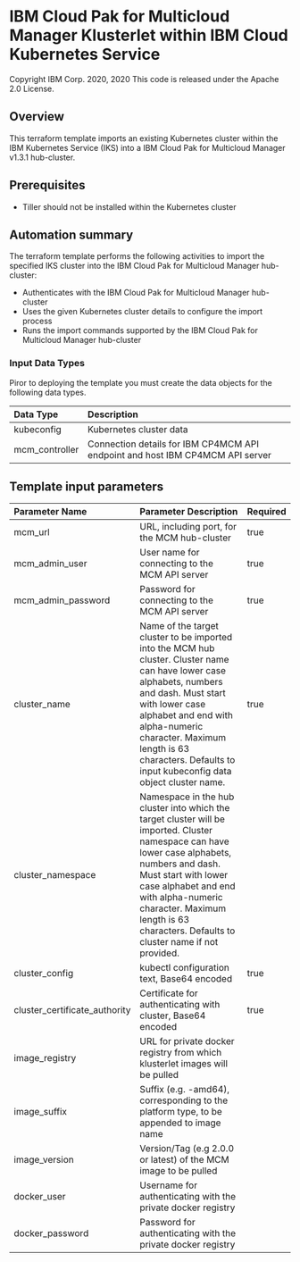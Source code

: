 # IBM Cloud Pak for Multicloud Manager Klusterlet within IBM Cloud Kubernetes Service
Copyright IBM Corp. 2020, 2020
This code is released under the Apache 2.0 License.

## Overview
This terraform template imports an existing Kubernetes cluster within the IBM Kubernetes Service (IKS) into a IBM Cloud Pak for Multicloud Manager v1.3.1 hub-cluster.

## Prerequisites
* Tiller should not be installed within the Kubernetes cluster


## Automation summary
The terraform template performs the following activities to import the specified IKS cluster into the IBM Cloud Pak for Multicloud Manager hub-cluster:
* Authenticates with the IBM Cloud Pak for Multicloud Manager hub-cluster
* Uses the given Kubernetes cluster details to configure the import process
* Runs the import commands supported by the IBM Cloud Pak for Multicloud Manager hub-cluster

### Input Data Types

Piror to deploying the template you must create the data objects for the following data types.

| Data Type | Description |
| :---      | :--- | 
| kubeconfig | Kubernetes cluster data |
| mcm_controller | Connection details for IBM CP4MCM API endpoint and host IBM CP4MCM API server |

## Template input parameters

| Parameter Name                  | Parameter Description | Required |
| :---                            | :--- | :--- |
| mcm\_url                        | URL, including port, for the MCM hub-cluster | true |
| mcm\_admin\_user                | User name for connecting to the MCM API server | true |
| mcm\_admin\_password            | Password for connecting to the MCM API server | true |
| cluster_name                    | Name of the target cluster to be imported into the MCM hub cluster. Cluster name can have lower case alphabets, numbers and dash. Must start with lower case alphabet and end with alpha-numeric character. Maximum length is 63 characters. Defaults to input kubeconfig data object cluster name. | true |
| cluster_namespace               | Namespace in the hub cluster into which the target cluster will be imported. Cluster namespace can have lower case alphabets, numbers and dash. Must start with lower case alphabet and end with alpha-numeric character. Maximum length is 63 characters. Defaults to cluster name if not provided. | |
| cluster_config                  | kubectl configuration text, Base64 encoded | true |
| cluster\_certificate\_authority | Certificate for authenticating with cluster, Base64 encoded | true |
| image_registry                  | URL for private docker registry from which klusterlet images will be pulled | |
| image_suffix                    | Suffix (e.g. -amd64), corresponding to the platform type, to be appended to image name | |
| image_version                   | Version/Tag (e.g 2.0.0 or latest) of the MCM image to be pulled | |
| docker_user                     | Username for authenticating with the private docker registry | |
| docker_password                 | Password for authenticating with the private docker registry | |